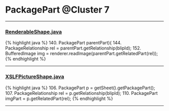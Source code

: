 # PackagePart @Cluster 7

***

### [RenderableShape.java](https://searchcode.com/codesearch/view/97406799/)
{% highlight java %}
140.     PackagePart parentPart){
144. PackageRelationship rel = parentPart.getRelationship(blipId);
152.         BufferedImage img = renderer.readImage(parentPart.getRelatedPart(rel));
{% endhighlight %}

***

### [XSLFPictureShape.java](https://searchcode.com/codesearch/view/97406705/)
{% highlight java %}
106. PackagePart p = getSheet().getPackagePart();
107. PackageRelationship rel = p.getRelationship(blipId);
110.         PackagePart imgPart = p.getRelatedPart(rel);
{% endhighlight %}

***

